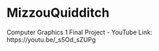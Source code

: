 # MizzouQuidditch
<head>Computer Graphics 1 Final Project<head/>
 - YouTube Link: https://youtu.be/_s5Od_sZUPg
